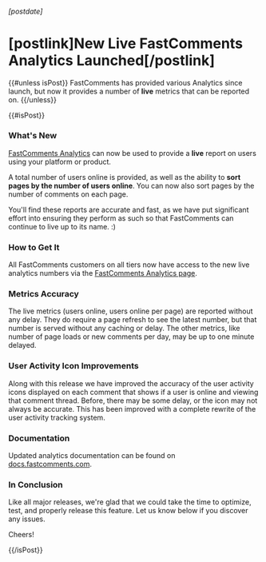 ###### [postdate]
# [postlink]New Live FastComments Analytics Launched[/postlink]

{{#unless isPost}}
FastComments has provided various Analytics since launch, but now it provides a number of **live** metrics that can be reported on.
{{/unless}}

{{#isPost}}

### What's New

[FastComments Analytics](https://fastcomments.com/auth/my-account/analytics) can now be used to provide a **live** report on users using
your platform or product.

A total number of users online is provided, as well as the ability to **sort pages by the number of users online**. You can now also sort pages
by the number of comments on each page.

You'll find these reports are accurate and fast, as we have put significant effort into ensuring they
perform as such so that FastComments can continue to live up to its name. :)

### How to Get It

All FastComments customers on all tiers now have access to the new live analytics numbers via the [FastComments Analytics page](https://fastcomments.com/auth/my-account/analytics).

### Metrics Accuracy

The live metrics (users online, users online per page) are reported without any delay. They do require a page refresh to see the latest number, but
that number is served without any caching or delay. The other metrics, like number of page loads or new comments per day, may be up to one minute
delayed.

### User Activity Icon Improvements

Along with this release we have improved the accuracy of the user activity icons displayed on each comment that shows if a user
is online and viewing that comment thread. Before, there may be some delay, or the icon may not always be accurate. This has been
improved with a complete rewrite of the user activity tracking system.

### Documentation

Updated analytics documentation can be found on [docs.fastcomments.com](https://docs.fastcomments.com/guide-analytics.html).

### In Conclusion

Like all major releases, we're glad that we could take the time to optimize, test, and properly release this feature. Let us know
below if you discover any issues.

Cheers!

{{/isPost}}
